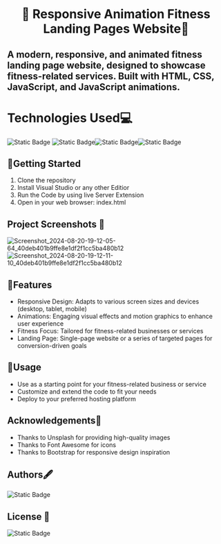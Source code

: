 # <p align="center"> 🚀 Responsive Animation Fitness Landing Pages Website🚀</p>

## A modern, responsive, and animated fitness landing page website, designed to showcase fitness-related services. Built with HTML, CSS, JavaScript, and JavaScript animations.

# Technologies Used💻 

![Static Badge](https://img.shields.io/badge/HTML5%20-orange?style=for-the-badge&logo=HTML5&labelColor=black) ![Static Badge](https://img.shields.io/badge/CSS3%20-blue?style=for-the-badge&logo=CSS3&labelColor=black)![Static Badge](https://img.shields.io/badge/Javascript-yellow?style=for-the-badge&logo=javascript&labelColor=black)![Static Badge](https://img.shields.io/badge/bootstrap-rgb(86%2C%2061%2C%20124)?style=for-the-badge&logo=bootstrap&labelColor=black)




## 🚀Getting Started

1. Clone the repository
2. Install Visual Studio or any other Editior
3. Run the Code by using live Server Extension
4. Open in your web browser: index.html


## Project Screenshots 📸


![Screenshot_2024-08-20-19-12-05-64_40deb401b9ffe8e1df2f1cc5ba480b12](https://github.com/user-attachments/assets/e4d499c6-5e95-42df-a9b2-dda927188a63)
![Screenshot_2024-08-20-19-12-11-10_40deb401b9ffe8e1df2f1cc5ba480b12](https://github.com/user-attachments/assets/cbcd8cdd-9f88-4137-ad9e-407e941e88ea)




## 🌟Features
 - Responsive Design: Adapts to various screen sizes and devices (desktop, tablet, mobile)
- Animations: Engaging visual effects and motion graphics to enhance user experience
- Fitness Focus: Tailored for fitness-related businesses or services
- Landing Page: Single-page website or a series of targeted pages for conversion-driven goals



## 🚀Usage

- Use as a starting point for your   fitness-related business or service
- Customize and extend the code to fit your needs
- Deploy to your preferred hosting platform



## Acknowledgements🙏

- Thanks to Unsplash for providing high-quality images
- Thanks to Font Awesome for icons
- Thanks to Bootstrap for responsive design inspiration

## Authors🖋️

 ![Static Badge](https://img.shields.io/badge/Yogeshwaree_Dafane-darkblue)


## License 📜
![Static Badge](https://img.shields.io/badge/MIT-License-%20red?style=for-the-badge&logo=MIT&labelColor=black)






